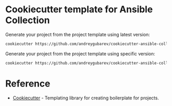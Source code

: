# Cookiecutter template for Ansible Collection

Generate your project from the project template using latest version:

```sh
cookiecutter https://github.com/andreygubarev/cookiecutter-ansible-collection.git
```

Generate your project from the project template using specific version:
```sh
cookiecutter https://github.com/andreygubarev/cookiecutter-ansible-collection.git --checkout v0.1.0
```

# Reference

- [Cookiecutter](https://cookiecutter.readthedocs.io/en/stable/) - Templating library for creating boilerplate for projects.
